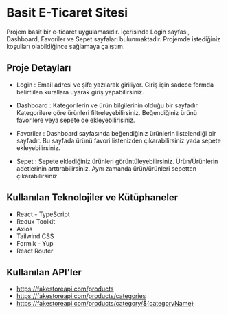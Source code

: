 # Basit E-Ticaret Sitesi

Projem basit bir e-ticaret uygulamasıdır.
İçerisinde Login sayfası, Dashboard, Favoriler ve Sepet sayfaları bulunmaktadır.
Projemde istediğiniz koşulları olabildiğince sağlamaya çalıştım.

## Proje Detayları

- Login : Email adresi ve şife yazılarak giriliyor. Giriş için sadece formda belirtiilen kurallara uyarak giriş yapabilirsiniz.

- Dashboard : Kategorilerin ve ürün bilgilerinin olduğu bir sayfadır. Kategorilere göre ürünleri filtreleyebilirsiniz. Beğendiğiniz ürünü favorilere veya sepete de ekleyebilirisiniz.

- Favoriler : Dashboard sayfasında beğendiğiniz ürünlerin listelendiği bir sayfadır. Bu sayfada ürünü favori listenizden çıkarabilirsiniz yada sepete ekleyebilirsiniz.

- Sepet : Sepete eklediğiniz ürünleri görüntüleyebilirsiniz. Ürün/Ürünlerin adetlerinin arttırabilirsiniz. Aynı zamanda ürün/ürünleri sepetten çıkarabilirsiniz.

## Kullanılan Teknolojiler ve Kütüphaneler

- React - TypeScript
- Redux Toolkit
- Axios
- Tailwind CSS
- Formik - Yup
- React Router

## Kullanılan API'ler

- https://fakestoreapi.com/products
- https://fakestoreapi.com/products/categories
- https://fakestoreapi.com/products/category/${categoryName}
